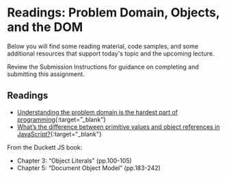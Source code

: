 # Readings: Problem Domain, Objects, and the DOM

Below you will find some reading material, code samples, and some additional resources that support today's topic and the upcoming lecture.

Review the Submission Instructions for guidance on completing and submitting this assignment.

## Readings

- [Understanding the problem domain is the hardest part of programming](http://simpleprogrammer.com/2013/07/15/understanding-the-problem-domain-is-the-hardest-part-of-programming){:target=”_blank”}
- [What’s the difference between primitive values and object references in JavaScript?](https://betterprogramming.pub/intermediate-javascript-whats-the-difference-between-primitive-values-and-object-references-e863d70677b){:target="_blank"}

From the Duckett JS book:

- Chapter 3: “Object Literals” (pp.100-105)
- Chapter 5: “Document Object Model” (pp.183-242)

<!-- 
## Additional Resources

### Videos

### Bookmark/Skim
 -->
